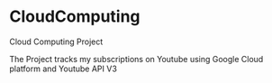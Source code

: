 # CloudComputing
Cloud Computing Project


The Project tracks my subscriptions on Youtube using Google Cloud platform and Youtube API V3
